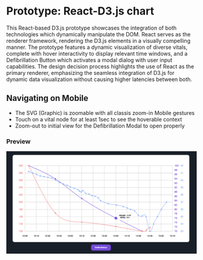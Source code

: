 # Prototype: React-D3.js chart
This React-based D3.js prototype showcases the integration of both technologies which dynamically manipulate the DOM. React serves as the renderer framework, rendering the D3.js elements in a visually compelling manner. The prototype features a dynamic visualization of diverse vitals, complete with hover interactivity to display relevant time windows, and a Defibrillation Button which activates a modal dialog with user input capabilities. The design decision process highlights the use of React as the primary renderer, emphasizing the seamless integration of D3.js for dynamic data visualization without causing higher latencies between both.

## Navigating on Mobile
- The SVG (Graphic) is zoomable with all classis zoom-in Mobile gestures
- Touch on a vital node for at least 1sec to see the hoverable context
- Zoom-out to initial view for the Defibrillation Modal to open properly 

### Preview

![](./public/vitalChart.png)
